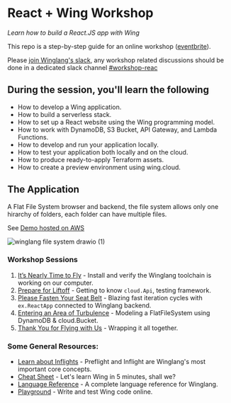 
# React + Wing Workshop

_Learn how to build a React.JS app with Wing_

This repo is a step-by-step guide for an online workshop ([eventbrite](https://www.eventbrite.com/e/winglang-react-workshop-tickets-754616256537)).

Please [join Winglang's slack](https://t.winglang.io/slack), any workshop related discussions 
should be done in a dedicated slack channel [#workshop-reac](https://winglang.slack.com/archives/C069JFTF6AC)


## During the session, you'll learn the following

- How to develop a Wing application.
- How to build a serverless stack.
- How to set up a React website using the Wing programming model.
- How to work with DynamoDB, S3 Bucket, API Gateway, and Lambda Functions.
- How to develop and run your application locally.
- How to test your application both locally and on the cloud.
- How to produce ready-to-apply Terraform assets.
- How to create a preview environment using wing.cloud.



## The Application

A Flat File System browser and backend, the file system allows only one hirarchy of folders, each folder can have multiple files. 

See [Demo hosted on AWS](https://d9lecxfcp4503.cloudfront.net/)

![winglang file system drawio (1)](https://github.com/ekeren/react-wing-workshop/assets/1727147/455df542-ec23-4f4a-ada8-ef941de7b53b)


### Workshop Sessions

1. [It’s Nearly Time to Fly](./01-setup.md) - Install and verify the Winglang toolchain is working on our computer.
2. [Prepare for Liftoff](./02-api.md) - Getting to know `cloud.Api`, testing framework.
3. [Please Fasten Your Seat Belt](./03-react.md) - Blazing fast iteration cycles with `ex.ReactApp` connected to Winglang backend.
4. [Entering an Area of Turbulence](./04-db.md) - Modeling a FlatFileSystem using DynamoDB & cloud.Bucket.
5. [Thank You for Flying with Us](./05-wrap.md) - Wrapping it all together.

 
### Some General Resources:

- [Learn about Inflights](https://www.winglang.io/docs/concepts/inflights) - Preflight and Inflight are Winglang's most important core concepts.
- [Cheat Sheet](./cheatsheet.md) - Let's learn Wing in 5 minutes, shall we?
- [Language Reference](https://www.winglang.io/docs/language-reference) - A complete language reference for Winglang.
- [Playground](https://www.winglang.io/play/) - Write and test Wing code online.
